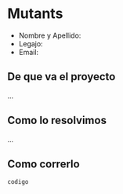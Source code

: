 # Mutants
* Nombre y Apellido: 
* Legajo: 
* Email: 
## De que va el proyecto
...
## Como lo resolvimos
...
## Como correrlo

```
codigo
```
